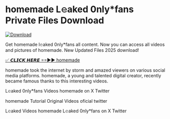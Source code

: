 # homemade L𝚎aked 0nly*fans Private Files Download

[![Download](https://i.imgur.com/PoXn3jX.png)](https://mediafirer.com/homemade)

Get homemade l𝚎aked 0nly*fans all content. Now you can access all videos and pictures of homemade. New Updated Files 2025 download!

[✅ 𝘾𝙇𝙄𝘾𝙆 𝙃𝙀𝙍𝙀 ==►► homemade](https://mediafirer.com/homemade)

homemade took the internet by storm and amazed viewers on various social media platforms. homemade, a young and talented digital creator, recently became famous thanks to this interesting videos.

L𝚎aked 0nly*fans Videos homemade on X Twitter

homemade Tutorial Original Videos oficial twitter

L𝚎aked Videos homemade L𝚎aked 0nly*fans on X Twitter